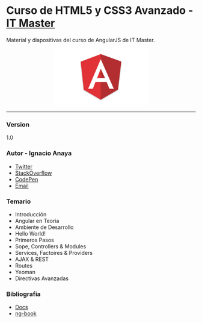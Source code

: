 # Curso de HTML5 y CSS3 Avanzado - [IT Master][6]
[6]:http://www.itmaster.com.ar/

Material y diapositivas del curso de AngularJS de IT Master.

<p style="text-align: center;">
  <img src="img/angular.png" alt="angular" title="angular" style='width: 50%'/>
</p>

___

### Version
  1.0

### Autor - Ignacio Anaya
  * [Twitter][0]
  * [StackOverflow][4]
  * [CodePen][3]
  * [Email][1]

[1]:mailto:ignacio.anaya89@gmail.com
[0]:http://twitter.com/ianaya89
[3]:http://codepen.io/ianaya89
[4]:http://stackoverflow.com/users/4195328/ianaya89

### Temario
  
  * Introducción
  * Angular en Teoria
  * Ambiente de Desarrollo
  * Hello World!
  * Primeros Pasos
  * Sope, Controllers & Modules
  * Services, Factoires & Providers
  * AJAX & REST
  * Routes
  * Yeoman
  * Directivas Avanzadas
  
### Bibliografia
  * [Docs](https://docs.angularjs.org/api)
  * [ng-book](https://www.ng-book.com/)
